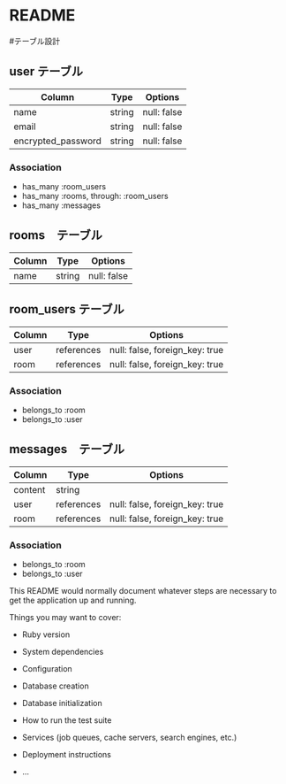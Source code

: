 # README

#テーブル設計

## user テーブル

|Column             | Type   | Options     |
|------------------ | ------ | ----------- |
|name               | string | null: false |
|email              | string | null: false |
|encrypted_password | string | null: false |

### Association

- has_many :room_users
- has_many :rooms, through: :room_users
- has_many :messages

## rooms　テーブル

| Column | Type   | Options     |
|------- | ------ | ----------- |
| name   | string | null: false |

## room_users テーブル

| Column | Type       | Options                        |
| ------ | ---------- | ------------------------------ |
| user   | references | null: false, foreign_key: true |
| room   | references | null: false, foreign_key: true |

### Association

- belongs_to :room
- belongs_to :user

## messages　テーブル

| Column  | Type       | Options                        |
| ------- | ---------- | ------------------------------ |
| content | string     |                                |
| user    | references | null: false, foreign_key: true |
| room    | references | null: false, foreign_key: true |

### Association

- belongs_to :room
- belongs_to :user

This README would normally document whatever steps are necessary to get the
application up and running.

Things you may want to cover:

* Ruby version

* System dependencies

* Configuration

* Database creation

* Database initialization

* How to run the test suite

* Services (job queues, cache servers, search engines, etc.)

* Deployment instructions

* ...

